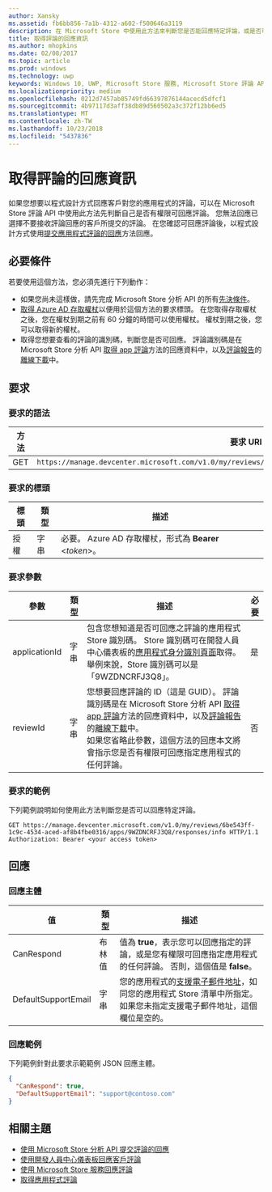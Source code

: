 ```yaml
---
author: Xansky
ms.assetid: fb6bb856-7a1b-4312-a602-f500646a3119
description: 在 Microsoft Store 中使用此方法來判斷您是否能回應特定評論，或是否可以回應特定應用程式的所有評論。
title: 取得評論的回應資訊
ms.author: mhopkins
ms.date: 02/08/2017
ms.topic: article
ms.prod: windows
ms.technology: uwp
keywords: Windows 10, UWP, Microsoft Store 服務, Microsoft Store 評論 API, 回應資訊
ms.localizationpriority: medium
ms.openlocfilehash: 0212d7457ab85749fd66397876144acecd5dfcf1
ms.sourcegitcommit: 4b97117d3aff38db89d560502a3c372f12bb6ed5
ms.translationtype: MT
ms.contentlocale: zh-TW
ms.lasthandoff: 10/23/2018
ms.locfileid: "5437836"
---
```

# <a name="get-response-info-for-reviews"></a>取得評論的回應資訊

如果您想要以程式設計方式回應客戶對您的應用程式的評論，可以在 Microsoft Store 評論 API 中使用此方法先判斷自己是否有權限可回應評論。 您無法回應已選擇不要接收評論回應的客戶所提交的評論。 在您確認可回應評論後，以程式設計方式使用[提交應用程式評論的回應](submit-responses-to-app-reviews.md)方法回應。


## <a name="prerequisites"></a>必要條件

若要使用這個方法，您必須先進行下列動作：

* 如果您尚未這樣做，請先完成 Microsoft Store 分析 API 的所有[先決條件](respond-to-reviews-using-windows-store-services.md#prerequisites)。
* [取得 Azure AD 存取權杖](respond-to-reviews-using-windows-store-services.md#obtain-an-azure-ad-access-token)以便用於這個方法的要求標頭。 在您取得存取權杖之後，您在權杖到期之前有 60 分鐘的時間可以使用權杖。 權杖到期之後，您可以取得新的權杖。
* 取得您想要查看的評論的識別碼，判斷您是否可回應。 評論識別碼是在 Microsoft Store 分析 API [取得 app 評論](get-app-reviews.md)方法的回應資料中，以及[評論報告](../publish/reviews-report.md)的[離線下載](../publish/download-analytic-reports.md)中。

## <a name="request"></a>要求


### <a name="request-syntax"></a>要求的語法

| 方法 | 要求 URI                                                      |
|--------|------------------------------------------------------------------|
| GET    | ```https://manage.devcenter.microsoft.com/v1.0/my/reviews/{reviewId}/apps/{applicationId}/responses/info``` |


### <a name="request-header"></a>要求的標頭

| 標頭        | 類型   | 描述                                                                 |
|---------------|--------|-----------------------------------------------------------------------------|
| 授權 | 字串 | 必要。 Azure AD 存取權杖，形式為 **Bearer** &lt;*token*&gt;。 |


### <a name="request-parameters"></a>要求參數

| 參數        | 類型   | 描述                                     |  必要  |
|---------------|--------|--------------------------------------------------|--------------|
| applicationId | 字串 | 包含您想知道是否可回應之評論的應用程式 Store 識別碼。  Store 識別碼可在開發人員中心儀表板的[應用程式身分識別頁面](../publish/view-app-identity-details.md)取得。 舉例來說，Store 識別碼可以是「9WZDNCRFJ3Q8」。 |  是  |
| reviewId | 字串 | 您想要回應評論的 ID（這是 GUID）。 評論識別碼是在 Microsoft Store 分析 API [取得 app 評論](get-app-reviews.md)方法的回應資料中，以及[評論報告](../publish/reviews-report.md)的[離線下載](../publish/download-analytic-reports.md)中。 <br/>如果您省略此參數，這個方法的回應本文將會指示您是否有權限可回應指定應用程式的任何評論。 |  否  |


### <a name="request-example"></a>要求的範例

下列範例說明如何使用此方法判斷您是否可以回應特定評論。

```syntax
GET https://manage.devcenter.microsoft.com/v1.0/my/reviews/6be543ff-1c9c-4534-aced-af8b4fbe0316/apps/9WZDNCRFJ3Q8/responses/info HTTP/1.1
Authorization: Bearer <your access token>
```

## <a name="response"></a>回應


### <a name="response-body"></a>回應主體

| 值      | 類型   | 描述    |  
|------------|--------|-----------------------|
| CanRespond      | 布林值  | 值為 **true**，表示您可以回應指定的評論，或是您有權限可回應指定應用程式的任何評論。 否則，這個值是 **false**。       |
| DefaultSupportEmail  | 字串 |  您的應用程式的[支援電子郵件地址](../publish/enter-app-properties.md#support-contact-info)，如同您的應用程式 Store 清單中所指定。 如果您未指定支援電子郵件地址，這個欄位是空的。    |

 
### <a name="response-example"></a>回應範例

下列範例針對此要求示範範例 JSON 回應主體。

```json
{
  "CanRespond": true,
  "DefaultSupportEmail": "support@contoso.com"
}
```

## <a name="related-topics"></a>相關主題

* [使用 Microsoft Store 分析 API 提交評論的回應](submit-responses-to-app-reviews.md)
* [使用開發人員中心儀表板回應客戶評論](../publish/respond-to-customer-reviews.md)
* [使用 Microsoft Store 服務回應評論](respond-to-reviews-using-windows-store-services.md)
* [取得應用程式評論](get-app-reviews.md)
